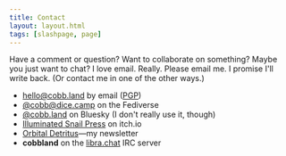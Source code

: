 ```yaml
---
title: Contact
layout: layout.html
tags: [slashpage, page]
---
```

Have a comment or question? Want to collaborate on something? Maybe you just want to chat? I love email. Really. Please email me. I promise I'll write back. (Or contact me in one of the other ways.)

- [hello@cobb.land](mailto:hello@cobb.land) by email ([PGP](/hello@cobb.land-0x58E8E614B1589522-pub.asc))
- [@cobb@dice.camp](https://dice.camp/@cobb) on the Fediverse
- [@cobb.land](https://bsky.app/profile/cobb.land) on Bluesky (I don't really use it, though)
- [Illuminated Snail Press](https://illuminatedsnail.itch.io/) on itch.io
- [Orbital Detritus](https://buttondown.com/orbitaldetritus)—my newsletter
- **cobbland** on the [libra.chat](https://libera.chat/) IRC server